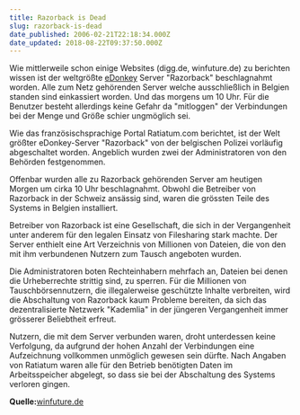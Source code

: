 ```yaml
---
title: Razorback is Dead
slug: razorback-is-dead
date_published: 2006-02-21T22:18:34.000Z
date_updated: 2018-08-22T09:37:50.000Z
---
```


Wie mittlerweile schon einige Websites (digg.de, winfuture.de) zu berichten wissen ist der weltgrößte [eDonkey](http://de.wikipedia.org/wiki/Edonkey) Server "Razorback" beschlagnahmt worden. Alle zum Netz gehörenden Server welche ausschließlich in Belgien standen sind einkassiert worden. Und das morgens um 10 Uhr. Für die Benutzer besteht allerdings keine Gefahr da "mitloggen" der Verbindungen bei der Menge und Größe schier ungmöglich sei.

Wie das französischsprachige Portal Ratiatum.com berichtet, ist der Welt größter eDonkey-Server "Razorback" von der belgischen Polizei vorläufig abgeschaltet worden. Angeblich wurden zwei der Administratoren von den Behörden festgenommen.

Offenbar wurden alle zu Razorback gehörenden Server am heutigen Morgen um cirka 10 Uhr beschlagnahmt. Obwohl die Betreiber von Razorback in der Schweiz ansässig sind, waren die grössten Teile des Systems in Belgien installiert.

Betreiber von Razorback ist eine Gesellschaft, die sich in der Vergangenheit unter anderem für den legalen Einsatz von Filesharing stark machte. Der Server enthielt eine Art Verzeichnis von Millionen von Dateien, die von den mit ihm verbundenen Nutzern zum Tausch angeboten wurden.

Die Administratoren boten Rechteinhabern mehrfach an, Dateien bei denen die Urheberrechte strittig sind, zu sperren. Für die Millionen von Tauschbörsennutzern, die illegalerweise geschützte Inhalte verbreiten, wird die Abschaltung von Razorback kaum Probleme bereiten, da sich das dezentralisierte Netzwerk "Kademlia" in der jüngeren Vergangenheit immer grösserer Beliebtheit erfreut.

Nutzern, die mit dem Server verbunden waren, droht unterdessen keine Verfolgung, da aufgrund der hohen Anzahl der Verbindungen eine Aufzeichnung vollkommen unmöglich gewesen sein dürfte. Nach Angaben von Ratiatum waren alle für den Betrieb benötigten Daten im Arbeitsspeicher abgelegt, so dass sie bei der Abschaltung des Systems verloren gingen.

**Quelle:**[winfuture.de](http://www.winfuture.de/news,24267.html)
